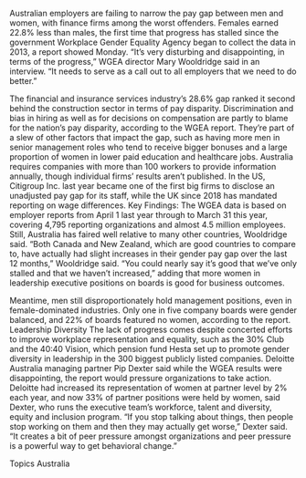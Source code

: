 Australian employers are failing to narrow the pay gap between men and women, with finance firms among the worst offenders.
Females earned 22.8% less than males, the first time that progress has stalled since the government Workplace Gender Equality Agency began to collect the data in 2013, a report showed Monday.
“It’s very disturbing and disappointing, in terms of the progress,” WGEA director Mary Wooldridge said in an interview. “It needs to serve as a call out to all employers that we need to do better.”

The financial and insurance services industry’s 28.6% gap ranked it second behind the construction sector in terms of pay disparity.
Discrimination and bias in hiring as well as for decisions on compensation are partly to blame for the nation’s pay disparity, according to the WGEA report. They’re part of a slew of other factors that impact the gap, such as having more men in senior management roles who tend to receive bigger bonuses and a large proportion of women in lower paid education and healthcare jobs.
Australia requires companies with more than 100 workers to provide information annually, though individual firms’ results aren’t published. In the US, Citigroup Inc. last year became one of the first big firms to disclose an unadjusted pay gap for its staff, while the UK since 2018 has mandated reporting on wage differences.
Key Findings:
The WGEA data is based on employer reports from April 1 last year through to March 31 this year, covering 4,795 reporting organizations and almost 4.5 million employees.
Still, Australia has faired well relative to many other countries, Wooldridge said.
“Both Canada and New Zealand, which are good countries to compare to, have actually had slight increases in their gender pay gap over the last 12 months,” Wooldridge said. “You could nearly say it’s good that we’ve only stalled and that we haven’t increased,” adding that more women in leadership executive positions on boards is good for business outcomes.

Meantime, men still disproportionately hold management positions, even in female-dominated industries. Only one in five company boards were gender balanced, and 22% of boards featured no women, according to the report.
Leadership Diversity
The lack of progress comes despite concerted efforts to improve workplace representation and equality, such as the 30% Club and the 40:40 Vision, which pension fund Hesta set up to promote gender diversity in leadership in the 300 biggest publicly listed companies.
Deloitte Australia managing partner Pip Dexter said while the WGEA results were disappointing, the report would pressure organizations to take action. Deloitte had increased its representation of women at partner level by 2% each year, and now 33% of partner positions were held by women, said Dexter, who runs the executive team’s workforce, talent and diversity, equity and inclusion program.
“If you stop talking about things, then people stop working on them and then they may actually get worse,” Dexter said. “It creates a bit of peer pressure amongst organizations and peer pressure is a powerful way to get behavioral change.”

Topics
Australia
